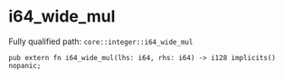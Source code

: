 # i64_wide_mul

Fully qualified path: `core::integer::i64_wide_mul`

<pre><code class="language-rust">pub extern fn i64_wide_mul(lhs: i64, rhs: i64) -&gt; i128 implicits() nopanic;</code></pre>

